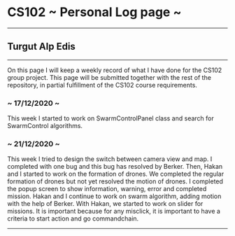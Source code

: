 # CS102 ~ Personal Log page ~
****
## Turgut Alp Edis 
****

On this page I will keep a weekly record of what I have done for the CS102 group project. This page will be submitted together with the rest of the repository, in partial fulfillment of the CS102 course requirements.

### ~ 17/12/2020 ~
This week I started to work on SwarmControlPanel class and search for SwarmControl algorithms.

### ~ 21/12/2020 ~
This week I tried to design the switch between camera view and map. I completed with one bug and this bug has resolved by Berker. Then, Hakan and I started to work on the formation of drones. We completed the regular formation of drones but not yet resolved the motion of drones. I completed the popup screen to show information, warning, error and completed mission. Hakan and I continue to work on swarm algorithm, adding motion with the help of Berker. With Hakan, we started to work on slider for missions. It is important because for any misclick, it is important to have a criteria to start action and go commandchain. 


****
